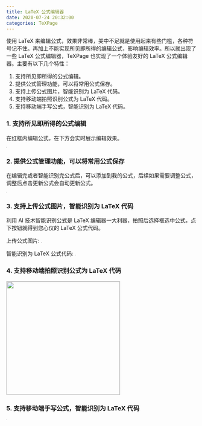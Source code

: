 ```yaml
---
title: LaTeX 公式编辑器 
date: 2020-07-24 20:32:00
categories: TeXPage 
---
```


使用 LaTeX 来编辑公式，效果非常棒，美中不足就是使用起来有些门槛，各种符号记不住。再加上不能实现所见即所得的编辑公式，影响编辑效率。所以就出现了一些 LaTeX 公式编辑器，TeXPage 也实现了一个体验友好的 LaTeX 公式编辑器。主要有以下几个特性： 

1. 支持所见即所得的公式编辑。
2. 提供公式管理功能，可以将常用公式保存。 
3. 支持上传公式图片，智能识别为 LaTeX 代码。
4. 支持移动端拍照识别公式为 LaTeX 代码。
5. 支持移动端手写公式，智能识别为 LaTeX 代码。

### 1. 支持所见即所得的公式编辑
在红框内编辑公式，在下方会实时展示编辑效果。

<img style="border: 1px solid #ccc;" src="https://latex-static-1251145186.cos.ap-shanghai.myqcloud.com/texpage-math-001.png" alt="">

### 2. 提供公式管理功能，可以将常用公式保存

在编辑完或者智能识别完公式后，可以添加到我的公式，后续如果需要调整公式，调整后点击更新公式会自动更新公式。

<img style="border: 1px solid #ccc;" src="https://latex-static-1251145186.cos.ap-shanghai.myqcloud.com/texpage-math-002.png" alt="">

### 3. 支持上传公式图片，智能识别为 LaTeX 代码

利用 AI 技术智能识别公式是 LaTeX 编辑器一大利器，拍照后选择框选中公式，点下按钮就得到您心仪的 LaTeX 公式代码。

上传公式图片:
<img style="border: 1px solid #ccc;" src="https://latex-static-1251145186.cos.ap-shanghai.myqcloud.com/texpage-math-004.png" alt="">

智能识别为 LaTeX 公式代码:
<img style="border: 1px solid #ccc;" src="https://latex-static-1251145186.cos.ap-shanghai.myqcloud.com/texpage-math-005.png" alt="">

### 4. 支持移动端拍照识别公式为 LaTeX 代码

<img style="border: 1px solid #ccc;width:300px;" src="https://latex-static-1251145186.cos.ap-shanghai.myqcloud.com/texpage-math-006.png" alt="">

### 5. 支持移动端手写公式，智能识别为 LaTeX 代码

<img style="border: 1px solid #ccc;" src="https://latex-static-1251145186.cos.ap-shanghai.myqcloud.com/texpage-math-007.jpg" alt="">
